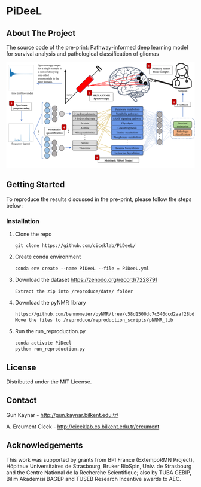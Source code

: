 # PiDeeL

## About The Project
The source code of the pre-print: Pathway-informed deep learning model for survival analysis and pathological classification of gliomas


![alt text](https://github.com/ciceklab/PiDeeL/blob/main/system_figure.png)


## Getting Started
To reproduce the results discussed in the pre-print, please follow the steps below:

### Installation
1. Clone the repo
   ```
   git clone https://github.com/ciceklab/PiDeeL/
   ```
2. Create conda environment
   ```
   conda env create --name PiDeeL --file = PiDeeL.yml
   ```
3. Download the dataset
   https://zenodo.org/record/7228791
   ```
   Extract the zip into /reproduce/data/ folder
   ```

4. Download the pyNMR library
   ```
   https://github.com/bennomeier/pyNMR/tree/c58d1500dc7c540dcd2aaf28bdf8a660e7f496ff
   Move the files to /reproduce/reproduction_scripts/pNNMR_lib
   ```

3. Run the run_reproduction.py
   ```
   conda activate PiDeel
   python run_reproduction.py
   ```
   
## License

Distributed under the MIT License.

## Contact

Gun Kaynar - http://gun.kaynar.bilkent.edu.tr/

A. Ercument Cicek - http://ciceklab.cs.bilkent.edu.tr/ercument


## Acknowledgements
This work was supported by grants from BPI France (ExtempoRMN Project), Hôpitaux Universitaires de Strasbourg, Bruker BioSpin, Univ. de Strasbourg and the Centre National de la Recherche Scientifique; also by TUBA GEBIP, Bilim Akademisi BAGEP and TUSEB Research Incentive awards to AEC.

